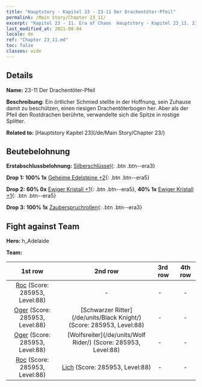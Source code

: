 ```yaml
---
title: "Hauptstory - Kapitel 23 - 23-11 Der Drachentöter-Pfeil"
permalink: /Main Story/Chapter 23_11/
excerpt: "Kapitel 23 - 11. Era of Chaos  Hauptstory - Kapitel 23_11. 23-11 Der Drachentöter-Pfeil"
last_modified_at: 2021-08-04
locale: de
ref: "Chapter 23_11.md"
toc: false
classes: wide
---
```


## Details

 **Name:** 23-11 Der Drachentöter-Pfeil

 **Beschreibung:** Ein örtlicher Schmied stellte in der Hoffnung, sein Zuhause damit zu beschützen, einen riesigen Drachentöterbogen her. Aber als der Pfeil den Rostdrachen berührte, verwandelte sich die Spitze in rostige Splitter.

 **Related to:** [Hauptstory Kapitel 23](/de/Main Story/Chapter 23/)

## Beutebelohnung

 **Erstabschlussbelohnung:** [Silberschlüssel](/ItemsDE/con_693/){: .btn .btn--era3}

 **Drop 1:** **100% 1x** [Geheime Edelsteine +2](/ItemsDE/mat_79/){: .btn .btn--era5}

 **Drop 2:** **60% 0x** [Ewiger Kristall +1](/ItemsDE/mat_73/){: .btn .btn--era5}, **40% 1x** [Ewiger Kristall +1](/ItemsDE/mat_73/){: .btn .btn--era5}

 **Drop 3:** **100% 1x** [Zauberspruchrollen](/ItemsDE/con_694/){: .btn .btn--era3}


## Fight against Team
 **Hero:** h_Adelaide

 **Team:**


  | 1st row | 2nd row | 3rd row | 4th row |
  |:----:|:----:|:----|:----:|
  | [Roc](/de/units/Roc/) (Score: 285953, Level:88)  | - | - | - |
  | [Oger](/de/units/Ogre/) (Score: 285953, Level:88)  | [Schwarzer Ritter](/de/units/Black Knight/) (Score: 285953, Level:88)  | - | - |
  | [Oger](/de/units/Ogre/) (Score: 285953, Level:88)  | [Wolfsreiter](/de/units/Wolf Rider/) (Score: 285953, Level:88)  | - | - |
  | [Roc](/de/units/Roc/) (Score: 285953, Level:88)  | [Lich](/de/units/Lich/) (Score: 285953, Level:88)  | - | - |


